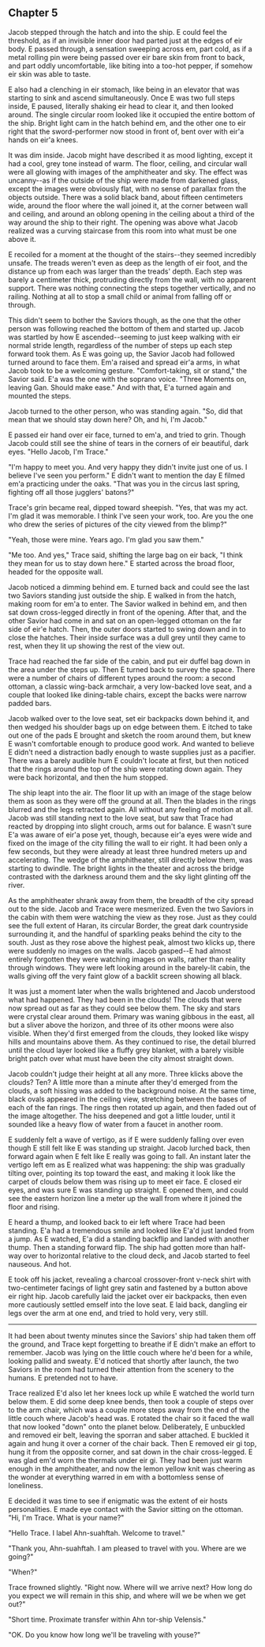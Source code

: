 ---
---


## Chapter 5

Jacob stepped through the hatch and into the ship.  E could feel the
threshold, as if an invisible inner door had parted just at the edges
of eir body.  E passed through, a sensation sweeping across em, part
cold, as if a metal rolling pin were being passed over eir bare skin
from front to back, and part oddly uncomfortable, like biting into a
too-hot pepper, if somehow eir skin was able to taste.

E also had a clenching in eir stomach, like being in an elevator that
was starting to sink and ascend simultaneously.  Once E was two full
steps inside, E paused, literally shaking eir head to clear it, and
then looked around.  The single circular room looked like it occupied
the entire bottom of the ship.  Bright light cam in the hatch behind
em, and the other one to eir right that the sword-performer now stood
in front of, bent over with eir'a hands on eir'a knees.

It was dim inside.  Jacob might have described it as mood lighting,
except it had a cool, grey tone instead of warm.  The floor, ceiling,
and circular wall were all glowing with images of the amphitheater and
sky.  The effect was uncanny--as if the outside of the ship were made
from darkened glass, except the images were obviously flat, with no
sense of parallax from the objects outside.  There was a solid black
band, about fifteen centimeters wide, around the floor where the wall
joined it, at the corner between wall and ceiling, and around an
oblong opening in the ceiling about a third of the way around the ship
to their right.  The opening was above what Jacob realized was a
curving staircase from this room into what must be one above it.

E recoiled for a moment at the thought of the stairs--they seemed
incredibly unsafe.  The treads weren't even as deep as the length of
eir foot, and the distance up from each was larger than the treads'
depth.  Each step was barely a centimeter thick, protruding directly
from the wall, with no apparent support.  There was nothing connecting
the steps together vertically, and no railing.  Nothing at all to stop
a small child or animal from falling off or through.

This didn't seem to bother the Saviors though, as the one that the
other person was following reached the bottom of them and started up.
Jacob was startled by how E ascended--seeming to just keep walking
with eir normal stride length, regardless of the number of steps up
each step forward took them.  As E was going up, the Savior Jacob had
followed turned around to face them.  Em'a raised and spread eir'a
arms, in what Jacob took to be a welcoming gesture.  "Comfort-taking,
sit or stand," the Savior said.  E'a was the one with the soprano
voice.  "Three Moments on, leaving Gan.  Should make ease."  And with
that, E'a turned again and mounted the steps.

Jacob turned to the other person, who was standing again.  "So, did
that mean that we should stay down here?  Oh, and hi, I'm Jacob."

E passed eir hand over eir face, turned to em'a, and tried to grin.
Though Jacob could still see the shine of tears in the corners of eir
beautiful, dark eyes.  "Hello Jacob, I'm Trace."

"I'm happy to meet you.  And very happy they didn't invite just one of
us.  I believe I've seen you perform."  E didn't want to mention the
day E filmed em'a practicing under the oaks.  "That was you in the
circus last spring, fighting off all those jugglers' batons?"

Trace's grin became real, dipped toward sheepish.  "Yes, that was my
act.  I'm glad it was memorable.  I think I've seen your work, too.
Are you the one who drew the series of pictures of the city viewed
from the blimp?"

"Yeah, those were mine.  Years ago.  I'm glad you saw them."

"Me too.  And yes," Trace said, shifting the large bag on eir back, "I
think they mean for us to stay down here."  E started across the broad
floor, headed for the opposite wall.

Jacob noticed a dimming behind em.  E turned back and could see the
last two Saviors standing just outside the ship.  E walked in from the
hatch, making room for em'a to enter.  The Savior walked in behind em,
and then sat down cross-legged directly in front of the opening.
After that, and the other Savior had come in and sat on an open-legged
ottoman on the far side of eir'e hatch.  Then, the outer doors started
to swing down and in to close the hatches.  Their inside surface was a
dull grey until they came to rest, when they lit up showing the rest
of the view out.

Trace had reached the far side of the cabin, and put eir duffel bag
down in the area under the steps up.  Then E turned back to survey the
space.  There were a number of chairs of different types around the
room: a second ottoman, a classic wing-back armchair, a very
low-backed love seat, and a couple that looked like dining-table
chairs, except the backs were narrow padded bars.

Jacob walked over to the love seat, set eir backpacks down behind it,
and then wedged his shoulder bags up on edge between them.  E itched
to take out one of the pads E brought and sketch the room around them,
but knew E wasn't comfortable enough to produce good work.  And wanted
to believe E didn't need a distraction badly enough to waste supplies
just as a pacifier.  There was a barely audible hum E couldn't locate
at first, but then noticed that the rings around the top of the ship
were rotating down again.  They were back horizontal, and then the hum
stopped.

The ship leapt into the air.  The floor lit up with an image of the
stage below them as soon as they were off the ground at all.  Then the
blades in the rings blurred and the legs retracted again.  All without
any feeling of motion at all.  Jacob was still standing next to the
love seat, but saw that Trace had reacted by dropping into slight
crouch, arms out for balance.  E wasn't sure E'a was aware of eir'a
pose yet, though, because eir'a eyes were wide and fixed on the image
of the city filling the wall to eir right.  It had been only a few
seconds, but they were already at least three hundred meters up and
accelerating.  The wedge of the amphitheater, still directly below
them, was starting to dwindle.  The bright lights in the theater and
across the bridge contrasted with the darkness around them and the sky
light glinting off the river.

As the amphitheater shrank away from them, the breadth of the city
spread out to the side.  Jacob and Trace were mesmerized.  Even the
two Saviors in the cabin with them were watching the view as they
rose.  Just as they could see the full extent of Haran, its circular
Border, the great dark countryside surrounding it, and the handful of
sparkling peaks behind the city to the south.  Just as they rose above
the highest peak, almost two klicks up, there were suddenly no images
on the walls.  Jacob gasped--E had almost entirely forgotten they were
watching images on walls, rather than reality through windows.  They
were left looking around in the barely-lit cabin, the walls giving off
the very faint glow of a backlit screen showing all black.

It was just a moment later when the walls brightened and Jacob
understood what had happened.  They had been in the clouds!  The
clouds that were now spread out as far as they could see below them.
The sky and stars were crystal clear around them.  Primary was waning
gibbous in the east, all but a sliver above the horizon, and three of
its other moons were also visible.  When they'd first emerged from the
clouds, they looked like wispy hills and mountains above them.  As
they continued to rise, the detail blurred until the cloud layer
looked like a fluffy grey blanket, with a barely visible bright patch
over what must have been the city almost straight down.

Jacob couldn't judge their height at all any more.  Three klicks above
the clouds?  Ten?  A little more than a minute after they'd emerged
from the clouds, a soft hissing was added to the background noise.  At
the same time, black ovals appeared in the ceiling view, stretching
between the bases of each of the fan rings.  The rings then rotated up
again, and then faded out of the image altogether.  The hiss deepened
and got a little louder, until it sounded like a heavy flow of water
from a faucet in another room.

E suddenly felt a wave of vertigo, as if E were suddenly falling over
even though E still felt like E was standing up straight.  Jacob
lurched back, then forward again when E felt like E really was going
to fall.  An instant later the vertigo left em as E realized what was
happening: the ship was gradually tilting over, pointing its top
toward the east, and making it look like the carpet of clouds below
them was rising up to meet eir face.  E closed eir eyes, and was sure
E was standing up straight.  E opened them, and could see the eastern
horizon line a meter up the wall from where it joined the floor and
rising.

E heard a thump, and looked back to eir left where Trace had been
standing.  E'a had a tremendous smile and looked like E'a'd just
landed from a jump.  As E watched, E'a did a standing backflip and
landed with another thump.  Then a standing forward flip.  The ship
had gotten more than half-way over to horizontal relative to the cloud
deck, and Jacob started to feel nauseous.  And hot.

E took off his jacket, revealing a charcoal crossover-front v-neck
shirt with two-centimeter facings of light grey satin and fastened by
a button above eir right hip.  Jacob carefully laid the jacket over
eir backpacks, then even more cautiously settled emself into the love
seat.  E laid back, dangling eir legs over the arm at one end, and
tried to hold very, very still.

*****

It had been about twenty minutes since the Saviors' ship had taken
them off the ground, and Trace kept forgetting to breathe if E didn't
make an effort to remember.  Jacob was lying on the little couch where
he'd been for a while, looking pallid and sweaty.  E'd noticed that
shortly after launch, the two Saviors in the room had turned their
attention from the scenery to the humans.  E pretended not to have.

Trace realized E'd also let her knees lock up while E watched the
world turn below them.  E did some deep knee bends, then took a couple
of steps over to the arm chair, which was a couple more steps away
from the end of the little couch where Jacob's head was.  E rotated
the chair so it faced the wall that now looked "down" onto the planet
below.  Deliberately, E unbuckled and removed eir belt, leaving the
sporran and saber attached.  E buckled it again and hung it over a
corner of the chair back.  Then E removed eir gi top, hung it from the
opposite corner, and sat down in the chair cross-legged.  E was glad
em'd worn the thermals under eir gi.  They had been just warm enough
in the amphitheater, and now the lemon yellow knit was cheering as the
wonder at everything warred in em with a bottomless sense of
loneliness.

E decided it was time to see if enigmatic was the extent of eir hosts
personalities.  E made eye contact with the Savior sitting on the
ottoman.  "Hi, I'm Trace.  What is your name?"

"Hello Trace.  I label Ahn-suahftah.  Welcome to travel."

"Thank you, Ahn-suahftah.  I am pleased to travel with you.  Where are
we going?"

"When?"

Trace frowned slightly.  "Right now.  Where will we arrive next?  How
long do you expect we will remain in this ship, and where will we be
when we get out?"

"Short time. Proximate transfer within Ahn tor-ship Velensis."

"OK.  Do you know how long we'll be traveling with youse?"
